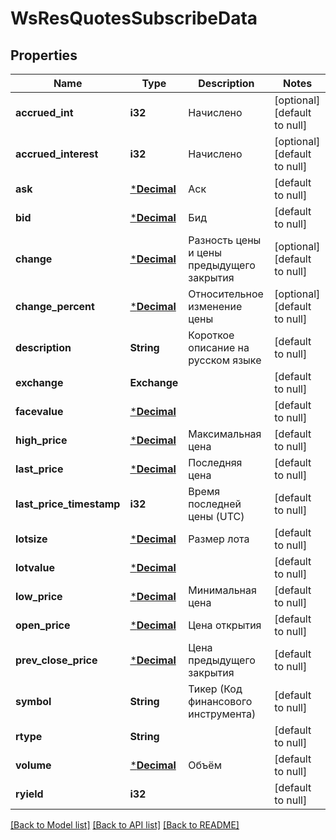 # WsResQuotesSubscribeData

## Properties
Name | Type | Description | Notes
------------ | ------------- | ------------- | -------------
**accrued_int** | **i32** | Начислено | [optional] [default to null]
**accrued_interest** | **i32** | Начислено | [optional] [default to null]
**ask** | [***Decimal**](BigDecimal.md) | Аск | [default to null]
**bid** | [***Decimal**](BigDecimal.md) | Бид | [default to null]
**change** | [***Decimal**](BigDecimal.md) | Разность цены и цены предыдущего закрытия | [optional] [default to null]
**change_percent** | [***Decimal**](BigDecimal.md) | Относительное изменение цены | [optional] [default to null]
**description** | **String** | Короткое описание на русском языке | [default to null]
**exchange** | **Exchange** |  | [default to null]
**facevalue** | [***Decimal**](BigDecimal.md) |  | [default to null]
**high_price** | [***Decimal**](BigDecimal.md) | Максимальная цена | [default to null]
**last_price** | [***Decimal**](BigDecimal.md) | Последняя цена | [default to null]
**last_price_timestamp** | **i32** | Время последней цены (UTC) | [default to null]
**lotsize** | [***Decimal**](BigDecimal.md) | Размер лота | [default to null]
**lotvalue** | [***Decimal**](BigDecimal.md) |  | [default to null]
**low_price** | [***Decimal**](BigDecimal.md) | Минимальная цена | [default to null]
**open_price** | [***Decimal**](BigDecimal.md) | Цена открытия | [default to null]
**prev_close_price** | [***Decimal**](BigDecimal.md) | Цена предыдущего закрытия | [default to null]
**symbol** | **String** | Тикер (Код финансового инструмента) | [default to null]
**rtype** | **String** |  | [default to null]
**volume** | [***Decimal**](BigDecimal.md) | Объём | [default to null]
**ryield** | **i32** |  | [default to null]

[[Back to Model list]](../README.md#documentation-for-models) [[Back to API list]](../README.md#documentation-for-api-endpoints) [[Back to README]](../README.md)

